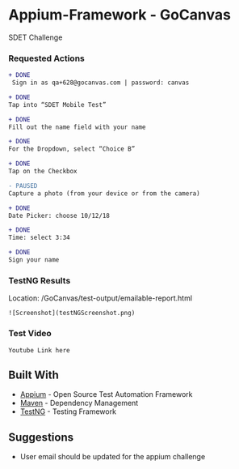 # Appium-Framework - GoCanvas

SDET Challenge 

### Requested Actions
```diff
+ DONE
 Sign in as qa+628@gocanvas.com | password: canvas
```

```diff
+ DONE
Tap into “SDET Mobile Test”
```

```diff
+ DONE
Fill out the name field with your name
```

```diff
+ DONE
For the Dropdown, select “Choice B”
```

```diff
+ DONE
Tap on the Checkbox
```

```diff
- PAUSED
Capture a photo (from your device or from the camera)
```
```diff
+ DONE
Date Picker: choose 10/12/18
```

```diff
+ DONE
Time: select 3:34
```

```diff
+ DONE
Sign your name
```
### TestNG Results
Location: /GoCanvas/test-output/emailable-report.html
```
![Screenshot](testNGScreenshot.png)
```

### Test Video

```
Youtube Link here
```

## Built With

* [Appium](http://appium.io/) - Open Source Test Automation Framework
* [Maven](https://maven.apache.org/) - Dependency Management
* [TestNG](https://rometools.github.io/rome/) - Testing Framework

## Suggestions

* User email should be updated for the appium challenge

